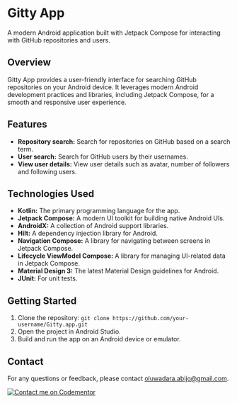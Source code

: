 # Gitty App

A modern Android application built with Jetpack Compose for interacting with GitHub repositories and users.

## Overview

Gitty App provides a user-friendly interface for searching GitHub repositories on your Android device. It leverages modern Android development practices and libraries, including Jetpack Compose, for a smooth and responsive user experience.

## Features

* **Repository search:** Search for repositories on GitHub based on a search term.
* **User search:** Search for GitHub users by their usernames.
* **View user details:** View user details such as avatar, number of followers and following users.

## Technologies Used

* **Kotlin:** The primary programming language for the app.
* **Jetpack Compose:** A modern UI toolkit for building native Android UIs.
* **AndroidX:** A collection of Android support libraries.
* **Hilt:** A dependency injection library for Android.
* **Navigation Compose:** A library for navigating between screens in Jetpack Compose.
* **Lifecycle ViewModel Compose:** A library for managing UI-related data in Jetpack Compose.
* **Material Design 3:** The latest Material Design guidelines for Android.
* **JUnit:** For unit tests.

## Getting Started

1. Clone the repository: `git clone https://github.com/your-username/Gitty.app.git`
2. Open the project in Android Studio.
3. Build and run the app on an Android device or emulator.


## Contact

For any questions or feedback, please contact [oluwadara.abijo@gmail.com](mailto:your-email@example.com).

[![Contact me on Codementor](https://www.codementor.io/m-badges/oluwadaraabijo/im-a-cm-b.svg)](https://www.codementor.io/@oluwadaraabijo?refer=badge)
